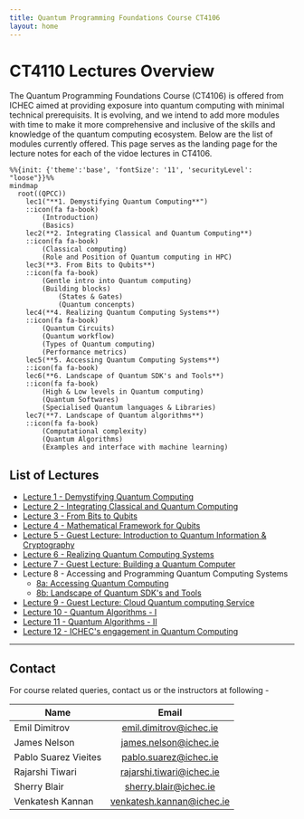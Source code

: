```yaml
---
title: Quantum Programming Foundations Course CT4106
layout: home
---
```

# CT4110 Lectures Overview

The Quantum Programming Foundations Course (CT4106) is offered from ICHEC aimed at providing exposure into quantum computing with minimal technical prerequisits. It is evolving, and we intend to add more modules with time to make it more comprehensive and inclusive of the skills and knowledge of the quantum computing ecosystem. Below are the list of modules currently offered. This page serves as the landing page for the lecture notes for each of the vidoe lectures in CT4106.


```{mermaid}
%%{init: {'theme':'base', 'fontSize': '11', 'securityLevel': "loose"}}%%
mindmap
  root((QPCC))
    lec1("**1. Demystifying Quantum Computing**")
    ::icon(fa fa-book)
        (Introduction)
        (Basics)
    lec2(**2. Integrating Classical and Quantum Computing**)
    ::icon(fa fa-book)
        (Classical computing)
        (Role and Position of Quantum computing in HPC)
    lec3(**3. From Bits to Qubits**)
    ::icon(fa fa-book)
        (Gentle intro into Quantum computing)
        (Building blocks)
            (States & Gates)
            (Quantum concenpts)
    lec4(**4. Realizing Quantum Computing Systems**)
    ::icon(fa fa-book)
        (Quantum Circuits)
        (Quantum workflow)
        (Types of Quantum computing)
        (Performance metrics)
    lec5(**5. Accessing Quantum Computing Systems**)
    ::icon(fa fa-book)
    lec6(**6. Landscape of Quantum SDK's and Tools**)
    ::icon(fa fa-book)
        (High & Low levels in Quantum computing)
        (Quantum Softwares)
        (Specialised Quantum languages & Libraries)
    lec7(**7. Landscape of Quantum algorithms**)
    ::icon(fa fa-book)
        (Computational complexity)
        (Quantum Algorithms)
        (Examples and interface with machine learning)
```

## List of Lectures
- [Lecture 1 - Demystifying Quantum Computing](lecture-01/demystifying-quantum-computing.md)
- [Lecture 2 - Integrating Classical and Quantum Computing](lecture-02/integrating-classical-and-quantum-computing.md)
- [Lecture 3 - From Bits to Qubits](lecture-03/from-bits-to-qubits.md)
- [Lecture 4 - Mathematical Framework for Qubits](lecture-04/math-for-qc.md)
- [Lecture 5 - Guest Lecture: Introduction to Quantum Information & Cryptography](lecture-05/intro-to-quantum-info.md)
- [Lecture 6 - Realizing Quantum Computing Systems](lecture-06/realizing-qc-systems.md)
- [Lecture 7 - Guest Lecture: Building a Quantum Computer](lecture-07/qc-hardwares.md)
- Lecture 8 - Accessing and Programming Quantum Computing Systems
    - [8a: Accessing Quantum Computing](lecture-08/accessing-qc-systems.md)
    - [8b: Landscape of Quantum SDK's and Tools](lecture-08/landscape-of-sdks-tools.md)
- [Lecture 9 - Guest Lecture: Cloud Quantum computing Service](lecture-09/cloud-qc.md)
- [Lecture 10 - Quantum Algorithms - I](lecture-10/quantum-algorithms-1.md)
- [Lecture 11 - Quantum Algorithms - II](lecture-11/quantum-algorithms-2.md)
- [Lecture 12 - ICHEC's engagement in Quantum Computing](lecture-12/quantum-activity-in-ichec.md)


---

## Contact
For course related queries, contact us or the instructors at following -

| Name                 | Email                           |
|---                   |:---:                            |
| Emil Dimitrov        | <emil.dimitrov@ichec.ie>        |
| James Nelson         | <james.nelson@ichec.ie>         |
| Pablo Suarez Vieites | <pablo.suarez@ichec.ie>         |
| Rajarshi Tiwari      | <rajarshi.tiwari@ichec.ie>      |
| Sherry Blair         | <sherry.blair@ichec.ie>         |
| Venkatesh Kannan     | <venkatesh.kannan@ichec.ie>     |
